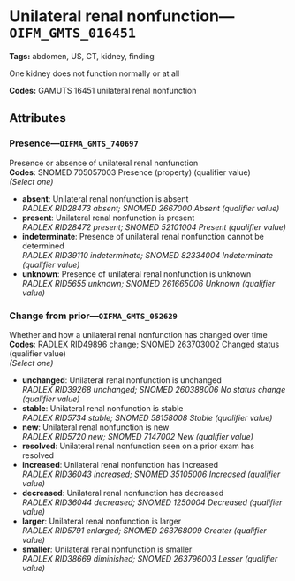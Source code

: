 # Unilateral renal nonfunction—`OIFM_GMTS_016451`

**Tags:** abdomen, US, CT, kidney, finding

One kidney does not function normally or at all

**Codes:** GAMUTS 16451 unilateral renal nonfunction

## Attributes

### Presence—`OIFMA_GMTS_740697`

Presence or absence of unilateral renal nonfunction  
**Codes**: SNOMED 705057003 Presence (property) (qualifier value)  
*(Select one)*

- **absent**: Unilateral renal nonfunction is absent  
_RADLEX RID28473 absent; SNOMED 2667000 Absent (qualifier value)_
- **present**: Unilateral renal nonfunction is present  
_RADLEX RID28472 present; SNOMED 52101004 Present (qualifier value)_
- **indeterminate**: Presence of unilateral renal nonfunction cannot be determined  
_RADLEX RID39110 indeterminate; SNOMED 82334004 Indeterminate (qualifier value)_
- **unknown**: Presence of unilateral renal nonfunction is unknown  
_RADLEX RID5655 unknown; SNOMED 261665006 Unknown (qualifier value)_

### Change from prior—`OIFMA_GMTS_052629`

Whether and how a unilateral renal nonfunction has changed over time  
**Codes**: RADLEX RID49896 change; SNOMED 263703002 Changed status (qualifier value)  
*(Select one)*

- **unchanged**: Unilateral renal nonfunction is unchanged  
_RADLEX RID39268 unchanged; SNOMED 260388006 No status change (qualifier value)_
- **stable**: Unilateral renal nonfunction is stable  
_RADLEX RID5734 stable; SNOMED 58158008 Stable (qualifier value)_
- **new**: Unilateral renal nonfunction is new  
_RADLEX RID5720 new; SNOMED 7147002 New (qualifier value)_
- **resolved**: Unilateral renal nonfunction seen on a prior exam has resolved  
- **increased**: Unilateral renal nonfunction has increased  
_RADLEX RID36043 increased; SNOMED 35105006 Increased (qualifier value)_
- **decreased**: Unilateral renal nonfunction has decreased  
_RADLEX RID36044 decreased; SNOMED 1250004 Decreased (qualifier value)_
- **larger**: Unilateral renal nonfunction is larger  
_RADLEX RID5791 enlarged; SNOMED 263768009 Greater (qualifier value)_
- **smaller**: Unilateral renal nonfunction is smaller  
_RADLEX RID38669 diminished; SNOMED 263796003 Lesser (qualifier value)_